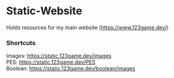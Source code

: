 # Static-Website
Holds resources for my main website (https://www.123game.dev/)  

### Shortcuts  

Images: https://static.123game.dev/images  
PES: https://static.123game.dev/PES  
Boolean: https://static.123game.dev/boolean/images  
